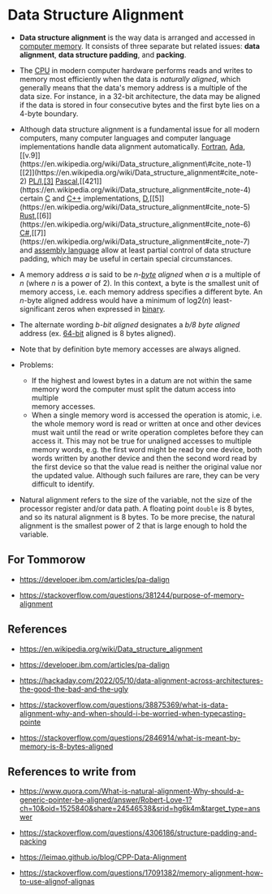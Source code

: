 # Data Structure Alignment

- **Data structure alignment** is the way data is arranged and accessed in [computer memory](https://en.wikipedia.org/wiki/Computer_memory). It consists of three separate but related issues: **data alignment**, **data structure padding**, and **packing**.

- The [CPU](https://en.wikipedia.org/wiki/Central_processing_unit) in modern computer hardware performs reads and writes to memory most efficiently when the data is _naturally aligned_, which generally means that the data's memory address is a multiple of the data size. For instance, in a 32-bit architecture, the data may be aligned if the data is stored in four consecutive bytes and the first byte lies on a 4-byte boundary.

- Although data structure alignment is a fundamental issue for all modern computers, many computer languages and computer language implementations handle data alignment automatically. [Fortran](https://en.wikipedia.org/wiki/Fortran), [Ada](https://en.wikipedia.org/wiki/Ada_(programming_language)),[[v.9]](https://en.wikipedia.org/wiki/Data_structure_alignment\#cite_note-1)[[2]](https://en.wikipedia.org/wiki/Data_structure_alignment#cite_note-2) [PL/I](https://en.wikipedia.org/wiki/PL/I),[[3]](https://en.wikipedia.org/wiki/Data_structure_alignment#cite_note-3) [Pascal](https://en.wikipedia.org/wiki/Pascal_(programming_language)),[[421]](https://en.wikipedia.org/wiki/Data_structure_alignment#cite_note-4) certain [C](https://en.wikipedia.org/wiki/C_(programming_language)) and [C++](https://en.wikipedia.org/wiki/C%2B%2B) implementations, [D](https://en.wikipedia.org/wiki/D_(programming_language)),[[5]](https://en.wikipedia.org/wiki/Data_structure_alignment#cite_note-5) [Rust](https://en.wikipedia.org/wiki/Rust_(programming_language)),[[6]](https://en.wikipedia.org/wiki/Data_structure_alignment#cite_note-6) [C#](https://en.wikipedia.org/wiki/C_Sharp_(programming_language)),[[7]](https://en.wikipedia.org/wiki/Data_structure_alignment#cite_note-7) and [assembly language](https://en.wikipedia.org/wiki/Assembly_language) allow at least partial control of data structure padding, which may be useful in certain special circumstances.

- A memory address _a_ is said to be _n-_[_byte_](https://en.wikipedia.org/wiki/Byte) _aligned_ when _a_ is a multiple of _n_ (where _n_ is a power of 2). In this context, a byte is the smallest unit of memory access, i.e. each memory address specifies a different byte. An _n_-byte aligned address would have a minimum of log2(_n_) least-significant zeros when expressed in [binary](https://en.wikipedia.org/wiki/Binary_numeral_system).

- The alternate wording _b-bit aligned_ designates a _b/8 byte aligned_ address (ex. [64-bit](https://en.wikipedia.org/wiki/64-bit) aligned is 8 bytes aligned).

- Note that by definition byte memory accesses are always aligned.

- Problems:
    - If the highest and lowest bytes in a datum are not within the same  
        memory word the computer must split the datum access into multiple  
        memory accesses.
    - When a single memory word is accessed the operation is atomic, i.e. the whole memory word is read or written at once and other devices must wait until the read or write operation completes before they can access it. This may not be true for unaligned accesses to multiple memory words, e.g. the first word might be read by one device, both words written by another device and then the second word read by the first device so that the value read is neither the original value nor the updated value. Although such failures are rare, they can be very difficult to identify.

- Natural alignment refers to the size of the variable, not the size of the processor register and/or data path. A floating point `double` is 8 bytes, and so its natural alignment is 8 bytes. To be more precise, the natural alignment is the smallest power of 2 that is large enough to hold the variable.

## For Tommorow

- https://developer.ibm.com/articles/pa-dalign

- https://stackoverflow.com/questions/381244/purpose-of-memory-alignment

## References

- https://en.wikipedia.org/wiki/Data_structure_alignment

- https://developer.ibm.com/articles/pa-dalign

- https://hackaday.com/2022/05/10/data-alignment-across-architectures-the-good-the-bad-and-the-ugly

- https://stackoverflow.com/questions/38875369/what-is-data-alignment-why-and-when-should-i-be-worried-when-typecasting-pointe

- https://stackoverflow.com/questions/2846914/what-is-meant-by-memory-is-8-bytes-aligned

## References to write from

- https://www.quora.com/What-is-natural-alignment-Why-should-a-generic-pointer-be-aligned/answer/Robert-Love-1?ch=10&oid=1525840&share=24546538&srid=hg6k4m&target_type=answer

- https://stackoverflow.com/questions/4306186/structure-padding-and-packing

- https://leimao.github.io/blog/CPP-Data-Alignment

- https://stackoverflow.com/questions/17091382/memory-alignment-how-to-use-alignof-alignas
